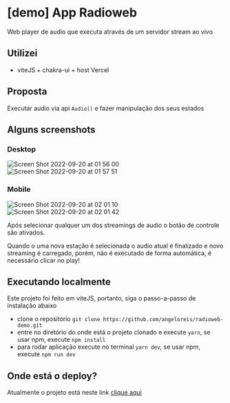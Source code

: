 # [demo] App Radioweb
Web player de audio que executa através de um servidor stream ao vivo

## Utilizei
- viteJS + chakra-ui + host Vercel

## Proposta
Executar audio via api ```Audio()``` e fazer manipulação dos seus estados


## Alguns screenshots

### Desktop
![Screen Shot 2022-09-20 at 01 56 00](https://user-images.githubusercontent.com/4379921/191170920-c4959c31-f63c-4cd5-93f5-e00bc8e8b404.png)
![Screen Shot 2022-09-20 at 01 57 51](https://user-images.githubusercontent.com/4379921/191171037-e846c4e3-96b3-4eca-8b0b-cdc5b4876684.png)

### Mobile
![Screen Shot 2022-09-20 at 02 01 10](https://user-images.githubusercontent.com/4379921/191171454-0f4d48bd-a6ca-4bed-9792-c81b635588f7.png)
![Screen Shot 2022-09-20 at 02 01 42](https://user-images.githubusercontent.com/4379921/191171519-b1429cfa-be53-4861-a563-5d716721a41c.png)


Após selecionar qualquer um dos streamings de audio o botão de controle são ativados.

Quando o uma nova estação é selecionada o audio atual é finalizado e novo streaming é carregado, porém, não é executado de forma automática, é necessário clicar no play!


## Executando localmente
Este projeto foi feito em viteJS, portanto, siga o passo-a-passo de instalação abaixo

- clone o repositório ```git clone https://github.com/angeloreis/radioweb-demo.git```
- entre no diretório do onde está o projeto clonado e execute ```yarn```, se usar npm, execute ```npm install```
- para rodar aplicação execute no terminal ```yarn dev```, se usar npm, execute ```npm run dev```

## Onde está o deploy?
Atualmente o projeto está neste link [clique aqui](https://radioweb-demo.vercel.app/)

